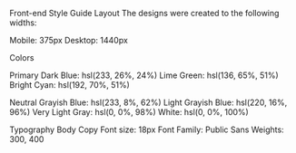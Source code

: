 Front-end Style Guide
Layout
The designs were created to the following widths:

Mobile: 375px
Desktop: 1440px

Colors

Primary
Dark Blue: hsl(233, 26%, 24%)
Lime Green: hsl(136, 65%, 51%)
Bright Cyan: hsl(192, 70%, 51%)

Neutral
Grayish Blue: hsl(233, 8%, 62%)
Light Grayish Blue: hsl(220, 16%, 96%)
Very Light Gray: hsl(0, 0%, 98%)
White: hsl(0, 0%, 100%)

Typography
Body Copy
Font size: 18px
Font
Family: Public Sans
Weights: 300, 400
